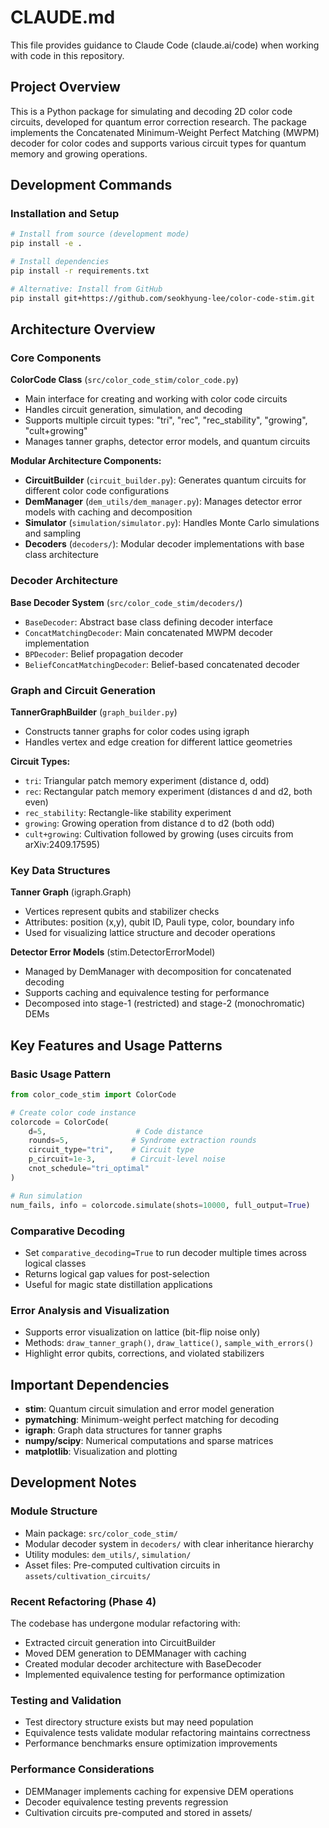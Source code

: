 # CLAUDE.md

This file provides guidance to Claude Code (claude.ai/code) when working with code in this repository.

## Project Overview

This is a Python package for simulating and decoding 2D color code circuits, developed for quantum error correction research. The package implements the Concatenated Minimum-Weight Perfect Matching (MWPM) decoder for color codes and supports various circuit types for quantum memory and growing operations.

## Development Commands

### Installation and Setup
```bash
# Install from source (development mode)
pip install -e .

# Install dependencies
pip install -r requirements.txt

# Alternative: Install from GitHub
pip install git+https://github.com/seokhyung-lee/color-code-stim.git
```

## Architecture Overview

### Core Components

**ColorCode Class** (`src/color_code_stim/color_code.py`)
- Main interface for creating and working with color code circuits
- Handles circuit generation, simulation, and decoding
- Supports multiple circuit types: "tri", "rec", "rec_stability", "growing", "cult+growing"
- Manages tanner graphs, detector error models, and quantum circuits

**Modular Architecture Components:**
- **CircuitBuilder** (`circuit_builder.py`): Generates quantum circuits for different color code configurations
- **DemManager** (`dem_utils/dem_manager.py`): Manages detector error models with caching and decomposition
- **Simulator** (`simulation/simulator.py`): Handles Monte Carlo simulations and sampling
- **Decoders** (`decoders/`): Modular decoder implementations with base class architecture

### Decoder Architecture

**Base Decoder System** (`src/color_code_stim/decoders/`)
- `BaseDecoder`: Abstract base class defining decoder interface
- `ConcatMatchingDecoder`: Main concatenated MWPM decoder implementation
- `BPDecoder`: Belief propagation decoder
- `BeliefConcatMatchingDecoder`: Belief-based concatenated decoder

### Graph and Circuit Generation

**TannerGraphBuilder** (`graph_builder.py`)
- Constructs tanner graphs for color codes using igraph
- Handles vertex and edge creation for different lattice geometries

**Circuit Types:**
- `tri`: Triangular patch memory experiment (distance d, odd)
- `rec`: Rectangular patch memory experiment (distances d and d2, both even)  
- `rec_stability`: Rectangle-like stability experiment
- `growing`: Growing operation from distance d to d2 (both odd)
- `cult+growing`: Cultivation followed by growing (uses circuits from arXiv:2409.17595)

### Key Data Structures

**Tanner Graph** (igraph.Graph)
- Vertices represent qubits and stabilizer checks
- Attributes: position (x,y), qubit ID, Pauli type, color, boundary info
- Used for visualizing lattice structure and decoder operations

**Detector Error Models** (stim.DetectorErrorModel)
- Managed by DemManager with decomposition for concatenated decoding
- Supports caching and equivalence testing for performance
- Decomposed into stage-1 (restricted) and stage-2 (monochromatic) DEMs

## Key Features and Usage Patterns

### Basic Usage Pattern
```python
from color_code_stim import ColorCode

# Create color code instance
colorcode = ColorCode(
    d=5,                    # Code distance
    rounds=5,              # Syndrome extraction rounds
    circuit_type="tri",    # Circuit type
    p_circuit=1e-3,        # Circuit-level noise
    cnot_schedule="tri_optimal"
)

# Run simulation
num_fails, info = colorcode.simulate(shots=10000, full_output=True)
```

### Comparative Decoding
- Set `comparative_decoding=True` to run decoder multiple times across logical classes
- Returns logical gap values for post-selection
- Useful for magic state distillation applications

### Error Analysis and Visualization
- Supports error visualization on lattice (bit-flip noise only)
- Methods: `draw_tanner_graph()`, `draw_lattice()`, `sample_with_errors()`
- Highlight error qubits, corrections, and violated stabilizers

## Important Dependencies

- **stim**: Quantum circuit simulation and error model generation
- **pymatching**: Minimum-weight perfect matching for decoding
- **igraph**: Graph data structures for tanner graphs
- **numpy/scipy**: Numerical computations and sparse matrices
- **matplotlib**: Visualization and plotting

## Development Notes

### Module Structure
- Main package: `src/color_code_stim/`
- Modular decoder system in `decoders/` with clear inheritance hierarchy
- Utility modules: `dem_utils/`, `simulation/`
- Asset files: Pre-computed cultivation circuits in `assets/cultivation_circuits/`

### Recent Refactoring (Phase 4)
The codebase has undergone modular refactoring with:
- Extracted circuit generation into CircuitBuilder
- Moved DEM generation to DEMManager with caching
- Created modular decoder architecture with BaseDecoder
- Implemented equivalence testing for performance optimization

### Testing and Validation
- Test directory structure exists but may need population
- Equivalence tests validate modular refactoring maintains correctness
- Performance benchmarks ensure optimization improvements

### Performance Considerations
- DEMManager implements caching for expensive DEM operations
- Decoder equivalence testing prevents regression
- Cultivation circuits pre-computed and stored in assets/